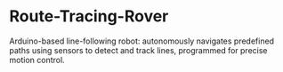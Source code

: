 # Route-Tracing-Rover
Arduino-based line-following robot: autonomously navigates predefined paths using sensors to detect and track lines, programmed for precise motion control.
